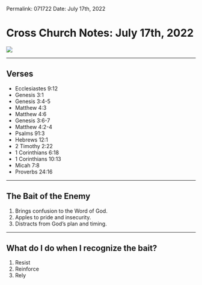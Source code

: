 
Permalink: 071722
Date: July 17th, 2022

# Cross Church Notes: July 17th, 2022

![](https://i.imgur.com/te9n3DW.jpg)

---- 

## Verses

- Ecclesiastes 9:12
- Genesis 3:1
- Genesis 3:4-5
- Matthew 4:3
- Matthew 4:6
- Genesis 3:6-7
- Matthew 4:2-4
- Psalms 91:3
- Hebrews 12:1
- 2 Timothy 2:22
- 1 Corinthians 6:18
- 1 Corinthians 10:13
- Micah 7:8
- Proverbs 24:16

---- 

## The Bait of the Enemy

1. Brings confusion to the Word of God. 
2. Apples to pride and insecurity. 
3. Distracts from God’s plan and timing.

---- 

## What do I do when I recognize the bait?

1. Resist
2. Reinforce
3. Rely